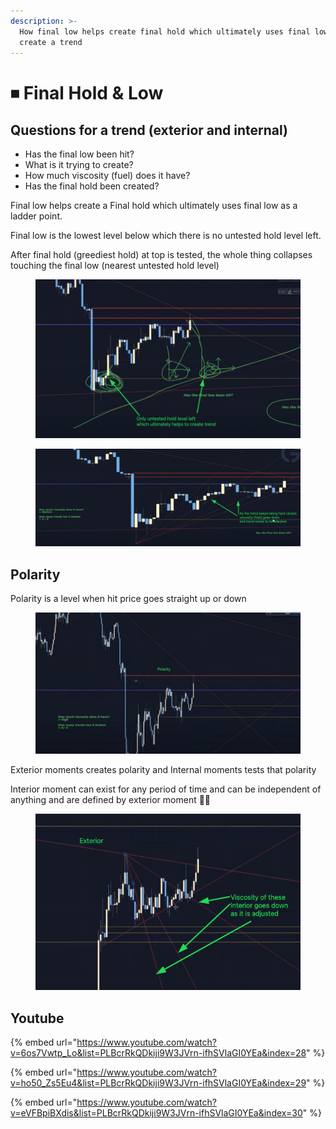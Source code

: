 ```yaml
---
description: >-
  How final low helps create final hold which ultimately uses final low to
  create a trend
---
```


# ⏹ Final Hold & Low

## Questions for a trend (exterior and internal)&#x20;

* Has the final low been hit?
* What is it trying to create?
* How much viscosity (fuel) does it have?
* Has the final hold been created?

Final low helps create a Final hold which ultimately uses final low as a ladder point.

Final low is the lowest level below which there is no untested hold level left.

After final hold (greediest hold) at top is tested, the whole thing collapses touching the final low (nearest untested hold level)

<figure><img src="../../.gitbook/assets/image (13).png" alt=""><figcaption></figcaption></figure>



<figure><img src="../../.gitbook/assets/image (3).png" alt=""><figcaption></figcaption></figure>

## Polarity

Polarity is a level when hit price goes straight up or down

<figure><img src="../../.gitbook/assets/image (14).png" alt=""><figcaption></figcaption></figure>

Exterior moments creates polarity and Internal moments tests that polarity

Interior moment can exist for any period of time and can be independent of anything and are defined by exterior moment 🤔🤔

<figure><img src="../../.gitbook/assets/image (4).png" alt=""><figcaption></figcaption></figure>

## Youtube

{% embed url="https://www.youtube.com/watch?v=6os7Vwtp_Lo&list=PLBcrRkQDkiji9W3JVrn-ifhSVlaGI0YEa&index=28" %}

{% embed url="https://www.youtube.com/watch?v=ho50_Zs5Eu4&list=PLBcrRkQDkiji9W3JVrn-ifhSVlaGI0YEa&index=29" %}

{% embed url="https://www.youtube.com/watch?v=eVFBpiBXdis&list=PLBcrRkQDkiji9W3JVrn-ifhSVlaGI0YEa&index=30" %}
